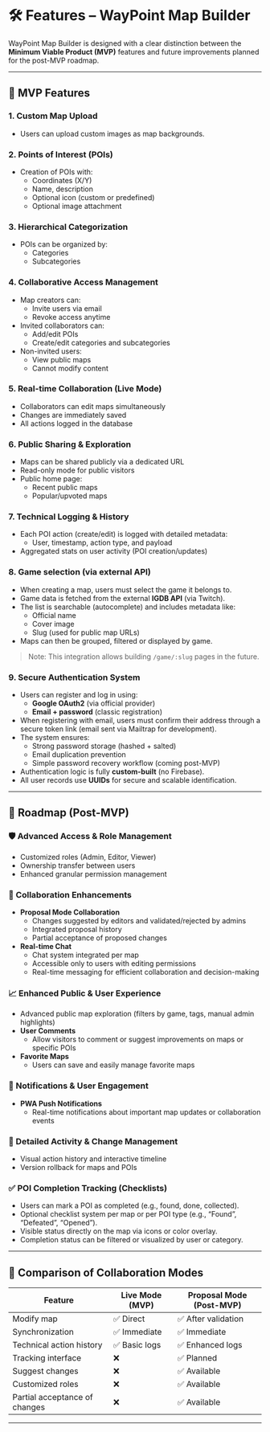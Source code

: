 # 🛠 Features – WayPoint Map Builder

WayPoint Map Builder is designed with a clear distinction between the **Minimum Viable Product (MVP)** features and future improvements planned for the post-MVP roadmap.

---

## 🚩 MVP Features

### 1. Custom Map Upload
- Users can upload custom images as map backgrounds.

### 2. Points of Interest (POIs)
- Creation of POIs with:
  - Coordinates (X/Y)
  - Name, description
  - Optional icon (custom or predefined)
  - Optional image attachment

### 3. Hierarchical Categorization
- POIs can be organized by:
  - Categories
  - Subcategories

### 4. Collaborative Access Management
- Map creators can:
  - Invite users via email
  - Revoke access anytime
- Invited collaborators can:
  - Add/edit POIs
  - Create/edit categories and subcategories
- Non-invited users:
  - View public maps
  - Cannot modify content

### 5. Real-time Collaboration (Live Mode)
- Collaborators can edit maps simultaneously
- Changes are immediately saved
- All actions logged in the database

### 6. Public Sharing & Exploration
- Maps can be shared publicly via a dedicated URL
- Read-only mode for public visitors
- Public home page:
  - Recent public maps
  - Popular/upvoted maps

### 7. Technical Logging & History
- Each POI action (create/edit) is logged with detailed metadata:
  - User, timestamp, action type, and payload
- Aggregated stats on user activity (POI creation/updates)

### 8. Game selection (via external API)
- When creating a map, users must select the game it belongs to.
- Game data is fetched from the external **IGDB API** (via Twitch).
- The list is searchable (autocomplete) and includes metadata like:
  - Official name
  - Cover image
  - Slug (used for public map URLs)
- Maps can then be grouped, filtered or displayed by game.

> Note: This integration allows building `/game/:slug` pages in the future.

### 9. Secure Authentication System
- Users can register and log in using:
  - **Google OAuth2** (via official provider)
  - **Email + password** (classic registration)
- When registering with email, users must confirm their address through a secure token link (email sent via Mailtrap for development).
- The system ensures:
  - Strong password storage (hashed + salted)
  - Email duplication prevention
  - Simple password recovery workflow (coming post-MVP)
- Authentication logic is fully **custom-built** (no Firebase).
- All user records use **UUIDs** for secure and scalable identification.

---

## 🚀 Roadmap (Post-MVP)

### 🛡️ Advanced Access & Role Management
- Customized roles (Admin, Editor, Viewer)
- Ownership transfer between users
- Enhanced granular permission management

### 💬 Collaboration Enhancements
- **Proposal Mode Collaboration**
  - Changes suggested by editors and validated/rejected by admins
  - Integrated proposal history
  - Partial acceptance of proposed changes
- **Real-time Chat**
  - Chat system integrated per map
  - Accessible only to users with editing permissions
  - Real-time messaging for efficient collaboration and decision-making

### 📈 Enhanced Public & User Experience
- Advanced public map exploration (filters by game, tags, manual admin highlights)
- **User Comments**
  - Allow visitors to comment or suggest improvements on maps or specific POIs
- **Favorite Maps**
  - Users can save and easily manage favorite maps

### 🔔 Notifications & User Engagement
- **PWA Push Notifications**
  - Real-time notifications about important map updates or collaboration events

### 📜 Detailed Activity & Change Management
- Visual action history and interactive timeline
- Version rollback for maps and POIs

### ✅ POI Completion Tracking (Checklists)
- Users can mark a POI as completed (e.g., found, done, collected).
- Optional checklist system per map or per POI type (e.g., “Found”, “Defeated”, “Opened”).
- Visible status directly on the map via icons or color overlay.
- Completion status can be filtered or visualized by user or category.


---

## 📌 Comparison of Collaboration Modes

| Feature                      | Live Mode (MVP) | Proposal Mode (Post-MVP) |
|------------------------------|-----------------|---------------------------|
| Modify map                   | ✅ Direct       | ✅ After validation       |
| Synchronization              | ✅ Immediate    | ✅ Immediate              |
| Technical action history     | ✅ Basic logs   | ✅ Enhanced logs          |
| Tracking interface           | ❌              | ✅ Planned                |
| Suggest changes              | ❌              | ✅ Available              |
| Customized roles             | ❌              | ✅ Available              |
| Partial acceptance of changes| ❌              | ✅ Available              |

---
